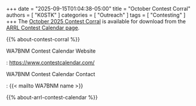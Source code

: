 +++
date = "2025-09-15T01:04:38-05:00"
title = "October Contest Corral"
authors = [ "K0STK" ]
categories = [ "Outreach" ]
tags = [ "Contesting" ]
+++
The
[October 2025 Contest Corral](https://www.arrl.org/files/file/Contest%20Corral/2025/October%202025%20Corral.pdf)
is available for download from the
[ARRL Contest Calendar page](https://www.arrl.org/contest-calendar).

<!--more-->

{{% about-contest-corral %}}

WA7BNM Contest Calendar Website

: https://www.contestcalendar.com/

WA7BNM Contest Calendar Contact

: {{< mailto WA7BNM name >}}

{{% about-arrl-contest-calendar %}}
